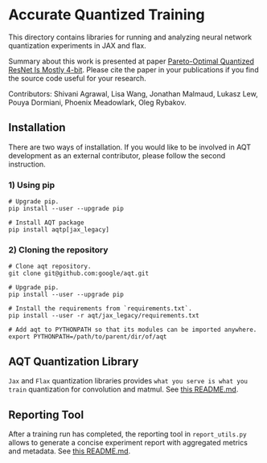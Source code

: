 # Accurate Quantized Training

This directory contains libraries for running and analyzing
neural network quantization experiments in JAX and flax.

Summary about this work is presented at paper [Pareto-Optimal Quantized ResNet Is Mostly 4-bit](https://arxiv.org/abs/2105.03536).
Please cite the paper in your publications if you find the source code useful for your research.

Contributors: Shivani Agrawal, Lisa Wang, Jonathan Malmaud, Lukasz Lew,
Pouya Dormiani, Phoenix Meadowlark, Oleg Rybakov.

## Installation

There are two ways of installation. If you would like to be involved in AQT development as an external contributor, please follow the second instruction.

### 1) Using pip
```
# Upgrade pip.
pip install --user --upgrade pip

# Install AQT package
pip install aqtp[jax_legacy]
```

### 2) Cloning the repository

```
# Clone aqt repository.
git clone git@github.com:google/aqt.git

# Upgrade pip.
pip install --user --upgrade pip

# Install the requirements from `requirements.txt`.
pip install --user -r aqt/jax_legacy/requirements.txt

# Add aqt to PYTHONPATH so that its modules can be imported anywhere.
export PYTHONPATH=/path/to/parent/dir/of/aqt
```

## AQT Quantization Library

`Jax` and `Flax` quantization libraries provides `what you serve is what you train`
quantization for convolution and matmul. See [this README.md](./jax/README.md).

## Reporting Tool

After a training run has completed, the reporting tool in
`report_utils.py` allows to generate a concise experiment report with aggregated
metrics and metadata. See [this README.md](./utils/README.md).
